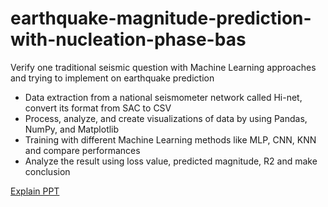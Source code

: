 # earthquake-magnitude-prediction-with-nucleation-phase-bas
Verify one traditional seismic question with Machine Learning approaches and trying to implement on earthquake prediction
-	Data extraction from a national seismometer network called Hi-net, convert its format from SAC to CSV
-	Process, analyze, and create visualizations of data by using Pandas, NumPy, and Matplotlib
-	Training with different Machine Learning methods like MLP, CNN, KNN and compare performances
-	Analyze the result using loss value, predicted magnitude, R2 and make conclusion

[Explain PPT]()
